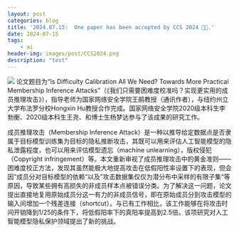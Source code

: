 ```yaml
---
layout: post
categories: blog
title: '2024.07.15:  One paper has been accepted by CCS 2024 🎉🎉.'
date: 2024-07-15
tags:
    - ai
header-img: images/post/CCS2024.png
description: "test"
---
```

![](../../../images/post/CCS2024.png)
论文题目为“Is Difficulty Calibration All We Need? Towards More Practical Membership Inference Attacks”（《我们只需要困难度校准吗？实现更实用的成员推理攻击》），指导老师为国家网络安全学院王鹃教授（通讯作者），与纽约州立大学布法罗分校Hongxin Hu教授合作完成。国家网络安全学院2020级本科生李勃衡、2020级本科生王尧、和博士生杨梦达参与了该成果的研究工作。


成员推理攻击（Membership Inference Attack）是一种以推导给定数据点是否隶属于目标模型训练集为目标的隐私推断攻击，其既可以用来评估人工智能模型的隐私泄露程度，也可以用来评估模型遗忘（machine unlearning），版权侵犯（Copyright infringement）等。本文重新审视了成员推理攻击中的黄金准则——困难度校正方法，发现其虽然能极大地提高攻击在低假阳性率设置下的表现，但会因”成员分对目标模型的依赖“以及”攻击数据集仅仅为潜分布中采样的有限子集“等原因，导致某些拥有高损失的非成员样本点被错误分类。为了解决这一问题，论文提出直接地复用原始成员分这一有力的非成员信号，即在原始成员分到攻击模型的输入间增加一个残差连接（shortcut）。与已有工作相比，该工作能够在将攻击时间开销降到1/25的条件下，将低假阳率下的真阳率提高到2.5倍。该项研究对人工智能模型隐私保护领域提出了新的挑战。